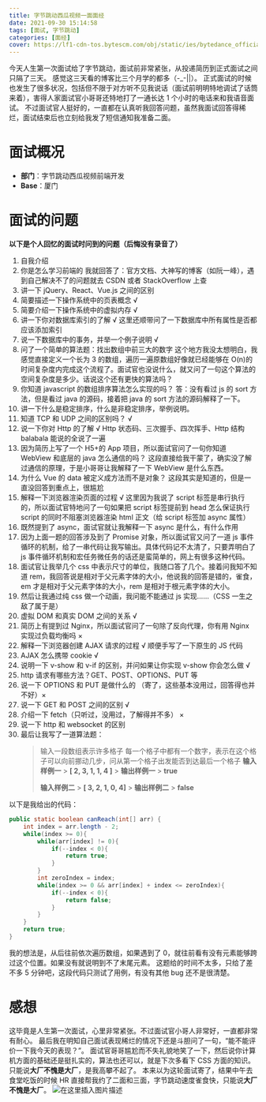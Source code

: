 ```yaml
---
title: 字节跳动西瓜视频一面面经
date: 2021-09-30 15:14:58
tags: [面试, 字节跳动]
categories: [面经]
cover: https://lf1-cdn-tos.bytescm.com/obj/static/ies/bytedance_official/_next/static/images/0-390b5def140dc370854c98b8e82ad394.png
---
```


今天人生第一次面试给了字节跳动，面试前非常紧张，从投递简历到正式面试之间只隔了三天。
感觉这三天看的博客比三个月学的都多（-\_-||）。
正式面试的时候也发生了很多状况，包括但不限于对方听不见我说话（面试前明明特地调试了话筒来着），害得人家面试官小哥哥还特地打了一通长达 1 个小时的电话来和我语音面试。
不过面试官人挺好的，一直都在认真听我回答问题，虽然我面试回答得稀烂，面试结束后也立刻给我发了短信通知我准备二面。

<!-- more -->

<!-- toc -->

# 面试概况

-   **部门**：字节跳动西瓜视频前端开发
-   **Base**：厦门

# 面试的问题

**以下是个人回忆的面试时问到的问题（后悔没有录音了）**

1.  自我介绍
2.  你是怎么学习前端的
    我就回答了：官方文档、大神写的博客（如阮一峰），遇到自己解决不了的问题就去 CSDN 或者 StackOverflow 上查
3.  讲一下 jQuery、React、Vue.js 之间的区别
4.  简要描述一下操作系统中的页表概念 √
5.  简要介绍一下操作系统中的虚拟内存 √
6.  讲一下你对数据库索引的了解 √
    这里还顺带问了一下数据库中所有属性是否都应该添加索引
7.  说一下数据库中的事务，并举一个例子说明 √
8.  问了一个简单的算法题：找出数组中前三大的数字
    这个地方我没太想明白，我感觉直接定义一个长为 3 的数组，遍历一遍原数组好像就已经能够在 O(n)的时间复杂度内完成这个流程了。面试官也没说什么，就又问了一句这个算法的空间复杂度是多少。话说这个还有更快的算法吗？
9.  你知道 javascript 的数组排序算法怎么实现的吗？
    答：没有看过 js 的 sort 方法，但是看过 java 的源码，接着把 java 的 sort 方法的源码解释了一下。
10. 讲一下什么是稳定排序，什么是非稳定排序，举例说明。
11. 知道 TCP 和 UDP 之间的区别吗？ √
12. 说一下你对 Http 的了解 √
    Http 状态码、三次握手、四次挥手、Http 结构 balabala 能说的全说了一遍
13. 因为简历上写了一个 H5+的 App 项目，所以面试官问了一句你知道 WebView 和底层的 java 怎么通信的吗？
    这段直接给我干蒙了，确实没了解过通信的原理，于是小哥哥让我解释了一下 WebView 是什么东西。
14. 为什么 Vue 的 data 被定义成方法而不是对象？
    这段其实是知道的，但是一直没回答到重点上，很尴尬
15. 解释一下浏览器渲染页面的过程 √
    这里因为我说了 script 标签是串行执行的，所以面试官特地问了一句如果把 script 标签提前到 head 怎么保证执行 script 的同时不阻塞浏览器渲染 html 正文（给 script 标签加 async 属性）
16. 既然提到了 async，面试官就让我解释一下 async 是什么，有什么作用
17. 因为上面一题的回答涉及到了 Promise 对象，所以面试官又问了一道 js 事件循环的机制，给了一串代码让我写输出。具体代码记不太清了，只要弄明白了 js 事件循环机制和宏任务微任务的话还是蛮简单的，网上有很多这种代码。
18. 面试官让我举几个 css 中表示尺寸的单位，我随口答了几个。接着问我知不知道 rem，我回答说是相对于父元素字体的大小，他说我的回答是错的，雀食，em 才是相对于父元素字体的大小，rem 是相对于根元素字体的大小。
19. 然后让我通过纯 css 做一个动画，我问能不能通过 js 实现……（CSS 一生之敌了属于是）
20. 虚拟 DOM 和真实 DOM 之间的关系 √
21. 简历上有提到过 Nginx，所以面试官问了一句除了反向代理，你有用 Nginx 实现过负载均衡吗 ×
22. 解释一下浏览器创建 AJAX 请求的过程 √
    顺便手写了一下原生的 JS 代码
23. AJAX 怎么携带 cookie √
24. 说明一下 v-show 和 v-if 的区别，并问如果让你实现 v-show 你会怎么做 √
25. http 请求有哪些方法？GET、POST、OPTIONS、PUT 等
26. 说一下 OPTIONS 和 PUT 是做什么的 （寄了，这些基本没用过，回答得也并不好）×
27. 说一下 GET 和 POST 之间的区别 √
28. 介绍一下 fetch（只听过，没用过，了解得并不多） ×
29. 说一下 http 和 websocket 的区别
30. 最后让我写了一道算法题：
    > 输入一段数组表示许多格子
    > 每一个格子中都有一个数字，表示在这个格子可以向前挪动几步，问从第一个格子出发能否到达最后一个格子
    > **输入样例一** > **[ 2, 3, 1, 1, 4 ]** > **输出样例一** > **true**
    >
    > **输入样例二** > **[ 3, 2, 1, 0, 4]** > **输出样例二** > **false**

以下是我给出的代码：

```java
public static boolean canReach(int[] arr) {
	int index = arr.length - 2;
	while(index >= 0){
		while(arr[index] != 0){
	        if(--index < 0){
				return true;
			}
		}
		int zeroIndex = index;
		while(index >= 0 && arr[index] + index <= zeroIndex){
			if(--index < 0){
				return false;
			}
		}
	}
	return true;
}
```

我的想法是，从后往前依次遍历数组，如果遇到了 0，就往前看有没有元素能够跨过这个位置。如果没有就说明到不了末尾元素。
这题给的时间不太多，只给了差不多 5 分钟吧，这段代码只测试了用例，有没有其他 bug 还不是很清楚。

# 感想

这毕竟是人生第一次面试，心里非常紧张。不过面试官小哥人非常好，一直都非常有耐心。
最后我在明知自己面试表现稀烂的情况下还是斗胆问了一句，“能不能评价一下我今天的表现？”。
面试官哥哥尴尬而不失礼貌地笑了一下，然后说你计算机方面的基础还是挺扎实的，算法也还可以，就是下次多看下 CSS 方面的知识。只能说**大厂不愧是大厂**，是我高攀不起了。
本来以为这轮面试寄了，结果中午去食堂吃饭的时候 HR 直接帮我约了二面和三面，字节跳动速度雀食快，只能说**大厂不愧是大厂**。
![在这里插入图片描述](https://img-blog.csdnimg.cn/24ed78b1812c43e089c26b75a515a102.jpg)
